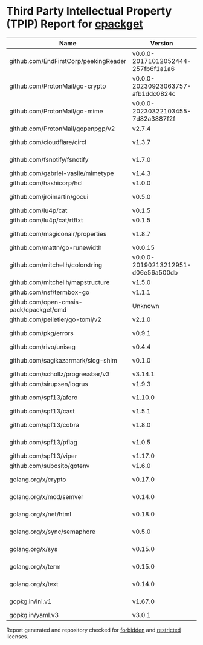 # Third Party Intellectual Property (TPIP) Report for [cpackget](https://github.com/Open-CMSIS-Pack/cpackget)

| __Name__ | __Version__ | __Licence__ |
|----------|-------------|-------------|
| github.com/EndFirstCorp/peekingReader | v0.0.0-20171012052444-257fb6f1a1a6  | [MIT](https://github.com/EndFirstCorp/peekingReader/blob/257fb6f1a1a6/LICENSE) |
| github.com/ProtonMail/go-crypto | v0.0.0-20230923063757-afb1ddc0824c  | [BSD-3-Clause](https://github.com/ProtonMail/go-crypto/blob/afb1ddc0824c/LICENSE) |
| github.com/ProtonMail/go-mime | v0.0.0-20230322103455-7d82a3887f2f  | [MIT](https://github.com/ProtonMail/go-mime/blob/7d82a3887f2f/LICENSE) |
| github.com/ProtonMail/gopenpgp/v2 | v2.7.4  | [MIT](https://github.com/ProtonMail/gopenpgp/blob/v2.7.4/LICENSE) |
| github.com/cloudflare/circl | v1.3.7  | [BSD-3-Clause](https://github.com/cloudflare/circl/blob/v1.3.7/LICENSE) |
| github.com/fsnotify/fsnotify | v1.7.0  | [BSD-3-Clause](https://github.com/fsnotify/fsnotify/blob/v1.7.0/LICENSE) |
| github.com/gabriel-vasile/mimetype | v1.4.3  | [MIT](https://github.com/gabriel-vasile/mimetype/blob/v1.4.3/LICENSE) |
| github.com/hashicorp/hcl | v1.0.0  | [MPL-2.0](https://github.com/hashicorp/hcl/blob/v1.0.0/LICENSE) |
| github.com/jroimartin/gocui | v0.5.0  | [BSD-3-Clause](https://github.com/jroimartin/gocui/blob/v0.5.0/LICENSE) |
| github.com/lu4p/cat | v0.1.5  | [Unlicense](https://github.com/lu4p/cat/blob/v0.1.5/LICENSE) |
| github.com/lu4p/cat/rtftxt | v0.1.5  | [MIT](https://github.com/lu4p/cat/blob/v0.1.5/rtftxt/LICENSE) |
| github.com/magiconair/properties | v1.8.7  | [BSD-2-Clause](https://github.com/magiconair/properties/blob/v1.8.7/LICENSE.md) |
| github.com/mattn/go-runewidth | v0.0.15  | [MIT](https://github.com/mattn/go-runewidth/blob/v0.0.15/LICENSE) |
| github.com/mitchellh/colorstring | v0.0.0-20190213212951-d06e56a500db  | [MIT](https://github.com/mitchellh/colorstring/blob/d06e56a500db/LICENSE) |
| github.com/mitchellh/mapstructure | v1.5.0  | [MIT](https://github.com/mitchellh/mapstructure/blob/v1.5.0/LICENSE) |
| github.com/nsf/termbox-go | v1.1.1  | [MIT](https://github.com/nsf/termbox-go/blob/v1.1.1/LICENSE) |
| github.com/open-cmsis-pack/cpackget/cmd | Unknown  | [Apache-2.0](https://github.com/open-cmsis-pack/cpackget/blob/HEAD/LICENSE.txt) |
| github.com/pelletier/go-toml/v2 | v2.1.0  | [MIT](https://github.com/pelletier/go-toml/blob/v2.1.0/LICENSE) |
| github.com/pkg/errors | v0.9.1  | [BSD-2-Clause](https://github.com/pkg/errors/blob/v0.9.1/LICENSE) |
| github.com/rivo/uniseg | v0.4.4  | [MIT](https://github.com/rivo/uniseg/blob/v0.4.4/LICENSE.txt) |
| github.com/sagikazarmark/slog-shim | v0.1.0  | [BSD-3-Clause](https://github.com/sagikazarmark/slog-shim/blob/v0.1.0/LICENSE) |
| github.com/schollz/progressbar/v3 | v3.14.1  | [MIT](https://github.com/schollz/progressbar/blob/v3.14.1/LICENSE) |
| github.com/sirupsen/logrus | v1.9.3  | [MIT](https://github.com/sirupsen/logrus/blob/v1.9.3/LICENSE) |
| github.com/spf13/afero | v1.10.0  | [Apache-2.0](https://github.com/spf13/afero/blob/v1.10.0/LICENSE.txt) |
| github.com/spf13/cast | v1.5.1  | [MIT](https://github.com/spf13/cast/blob/v1.5.1/LICENSE) |
| github.com/spf13/cobra | v1.8.0  | [Apache-2.0](https://github.com/spf13/cobra/blob/v1.8.0/LICENSE.txt) |
| github.com/spf13/pflag | v1.0.5  | [BSD-3-Clause](https://github.com/spf13/pflag/blob/v1.0.5/LICENSE) |
| github.com/spf13/viper | v1.17.0  | [MIT](https://github.com/spf13/viper/blob/v1.17.0/LICENSE) |
| github.com/subosito/gotenv | v1.6.0  | [MIT](https://github.com/subosito/gotenv/blob/v1.6.0/LICENSE) |
| golang.org/x/crypto | v0.17.0  | [BSD-3-Clause](https://cs.opensource.google/go/x/crypto/+/v0.17.0:LICENSE) |
| golang.org/x/mod/semver | v0.14.0  | [BSD-3-Clause](https://cs.opensource.google/go/x/mod/+/v0.14.0:LICENSE) |
| golang.org/x/net/html | v0.18.0  | [BSD-3-Clause](https://cs.opensource.google/go/x/net/+/v0.18.0:LICENSE) |
| golang.org/x/sync/semaphore | v0.5.0  | [BSD-3-Clause](https://cs.opensource.google/go/x/sync/+/v0.5.0:LICENSE) |
| golang.org/x/sys | v0.15.0  | [BSD-3-Clause](https://cs.opensource.google/go/x/sys/+/v0.15.0:LICENSE) |
| golang.org/x/term | v0.15.0  | [BSD-3-Clause](https://cs.opensource.google/go/x/term/+/v0.15.0:LICENSE) |
| golang.org/x/text | v0.14.0  | [BSD-3-Clause](https://cs.opensource.google/go/x/text/+/v0.14.0:LICENSE) |
| gopkg.in/ini.v1 | v1.67.0  | [Apache-2.0](https://github.com/go-ini/ini/blob/v1.67.0/LICENSE) |
| gopkg.in/yaml.v3 | v3.0.1  | [MIT](https://github.com/go-yaml/yaml/blob/v3.0.1/LICENSE) |

Report generated and repository checked for [forbidden](https://github.com/google/licenseclassifier/blob/842c0d70d7027215932deb13801890992c9ba364/license_type.go#L323) and [restricted](https://github.com/google/licenseclassifier/blob/842c0d70d7027215932deb13801890992c9ba364/license_type.go#L176) licenses.